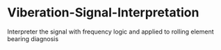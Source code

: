 # Viberation-Signal-Interpretation
Interpreter the signal with  frequency logic and applied to rolling element bearing diagnosis

